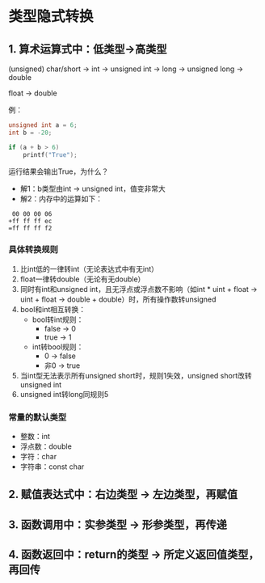 # 类型隐式转换

## 1. 算术运算式中：低类型->高类型

(unsigned) char/short -> int -> unsigned int -> long -> unsigned long -> double

float -> double

例：

```c
unsigned int a = 6;
int b = -20;

if (a + b > 6)
    printf("True");
```

运行结果会输出True，为什么？

* 解1：b类型由int -> unsigned int，值变非常大
* 解2：内存中的运算如下：

```
 00 00 00 06  
+ff ff ff ec  
=ff ff ff f2
```

### 具体转换规则

1. 比int低的一律转int（无论表达式中有无int）
2. float一律转double（无论有无double）
3. 同时有int和unsigned int，且无浮点或浮点数不影响（如int * uint + float -> uint + float -> double + double）时，所有操作数转unsigned
4. bool和int相互转换：
    - bool转int规则：
        * false -> 0
        * true -> 1
    - int转bool规则：
        * 0 -> false
        * 非0 -> true
5. 当int型无法表示所有unsigned short时，规则1失效，unsigned short改转unsigned int
6. unsigned int转long同规则5

### 常量的默认类型

* 整数：int
* 浮点数：double
* 字符：char
* 字符串：const char

## 2. 赋值表达式中：右边类型 -> 左边类型，再赋值
## 3. 函数调用中：实参类型 -> 形参类型，再传递
## 4. 函数返回中：return的类型 -> 所定义返回值类型，再回传